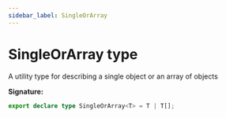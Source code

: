```yaml
---
sidebar_label: SingleOrArray
---
```

# SingleOrArray type

A utility type for describing a single object or an array of objects

**Signature:**

```typescript
export declare type SingleOrArray<T> = T | T[];
```
